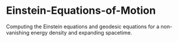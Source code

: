 # Einstein-Equations-of-Motion
Computing the Einstein equations and geodesic equations for a non-vanishing energy density and expanding spacetime.
